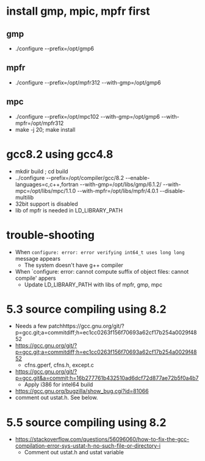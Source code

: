 # install gmp, mpic, mpfr first
## gmp
- ./configure --prefix=/opt/gmp6
## mpfr
- ./configure --prefix=/opt/mpfr312 --with-gmp=/opt/gmp6
## mpc
- ./configure --prefix=/opt/mpc102 --with-gmp=/opt/gmp6 --with-mpfr=/opt/mpfr312
- make -j 20; make install

# gcc8.2 using gcc4.8 #
- mkdir build ; cd build
- ../configure --prefix=/opt/compiler/gcc/8.2 --enable-languages=c,c++,fortran --with-gmp=/opt/libs/gmp/6.1.2/ --with-mpc=/opt/libs/mpc/1.1.0 --with-mpfr=/opt/libs/mpfr/4.0.1 --disable-multilib
- 32bit support is disabled
- lib of mpfr is needed in LD_LIBRARY_PATH

# trouble-shooting
- When `configure: error: error verifying int64_t uses long long` message appears
  - The system doesn't have g++ compiler
- When `configure: error: cannot compute suffix of object files: cannot compile' appers
  - Update LD_LIBRARY_PATH with libs of mpfr, gmp, mpc
  
# 5.3 source compiling using 8.2
- Needs a few patchhttps://gcc.gnu.org/git/?p=gcc.git;a=commitdiff;h=ec1cc0263f156f70693a62cf17b254a0029f4852
- https://gcc.gnu.org/git/?p=gcc.git;a=commitdiff;h=ec1cc0263f156f70693a62cf17b254a0029f4852
  - cfns.gperf, cfns.h, except.c
- https://gcc.gnu.org/git/?p=gcc.git&a=commit;h=16b277761b432510ad6dcf72d877ae72b5f0a4b7
  - Apply i386 for intel64 build
- https://gcc.gnu.org/bugzilla/show_bug.cgi?id=81066
- comment out ustat.h. See below.

# 5.5 source compiling using 8.2
- https://stackoverflow.com/questions/56096060/how-to-fix-the-gcc-compilation-error-sys-ustat-h-no-such-file-or-directory-i
  - Comment out ustat.h and ustat variable
